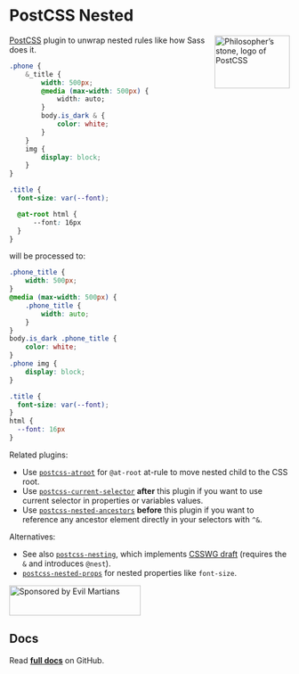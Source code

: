 # PostCSS Nested

<img align="right" width="135" height="95"
     title="Philosopher’s stone, logo of PostCSS"
     src="https://postcss.org/logo-leftp.svg">

[PostCSS] plugin to unwrap nested rules like how Sass does it.

```css
.phone {
    &_title {
        width: 500px;
        @media (max-width: 500px) {
            width: auto;
        }
        body.is_dark & {
            color: white;
        }
    }
    img {
        display: block;
    }
}

.title {
  font-size: var(--font);

  @at-root html {
      --font: 16px
  }
}
```

will be processed to:

```css
.phone_title {
    width: 500px;
}
@media (max-width: 500px) {
    .phone_title {
        width: auto;
    }
}
body.is_dark .phone_title {
    color: white;
}
.phone img {
    display: block;
}

.title {
  font-size: var(--font);
}
html {
  --font: 16px
}
```

Related plugins:

* Use [`postcss-atroot`] for `@at-root` at-rule to move nested child
  to the CSS root.
* Use [`postcss-current-selector`] **after** this plugin if you want
  to use current selector in properties or variables values.
* Use [`postcss-nested-ancestors`] **before** this plugin if you want
  to reference any ancestor element directly in your selectors with `^&`.

Alternatives:

* See also [`postcss-nesting`], which implements [CSSWG draft]
  (requires the `&` and introduces `@nest`).
* [`postcss-nested-props`] for nested properties like `font-size`.

<a href="https://evilmartians.com/?utm_source=postcss-nested">
  <img src="https://evilmartians.com/badges/sponsored-by-evil-martians.svg"
       alt="Sponsored by Evil Martians" width="236" height="54">
</a>

[`postcss-atroot`]: https://github.com/OEvgeny/postcss-atroot
[`postcss-current-selector`]: https://github.com/komlev/postcss-current-selector
[`postcss-nested-ancestors`]: https://github.com/toomuchdesign/postcss-nested-ancestors
[`postcss-nested-props`]:     https://github.com/jedmao/postcss-nested-props
[`postcss-nesting`]:          https://github.com/csstools/postcss-plugins/tree/main/plugins/postcss-nesting
[CSSWG draft]:              https://drafts.csswg.org/css-nesting-1/
[PostCSS]:                  https://github.com/postcss/postcss


## Docs
Read **[full docs](https://github.com/postcss/postcss-nested#readme)** on GitHub.
